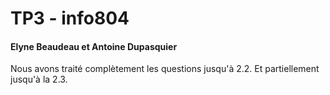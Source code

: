 # TP3 - info804
####  Elyne Beaudeau et Antoine Dupasquier

Nous avons traité complètement les questions jusqu'à 2.2.
Et partiellement jusqu'à la 2.3.